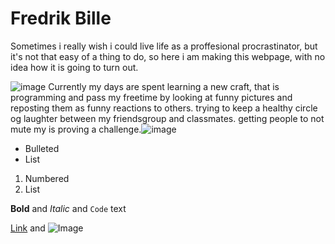 # Fredrik Bille
Sometimes i really wish i could live life as a proffesional procrastinator, but it's not that easy of a thing to do,
so here i am making this webpage, with no idea how it is going to turn out.

![image](https://media.discordapp.net/attachments/751336524452331520/753220727527964712/Screenshot_20200510-115232.jpg?width=250&height=250) Currently my days are spent learning a new craft, that is programming and pass my freetime by looking at funny pictures and reposting them as funny reactions to others. trying to keep a healthy circle og laughter between my friendsgroup and classmates. getting people to not mute my is proving a challenge.![image](https://media.discordapp.net/attachments/751336524452331520/753220728278482954/IMG_20200121_173613.jpg?width=250&height=250)

- Bulleted
- List

1. Numbered
2. List

**Bold** and _Italic_ and `Code` text

[Link](url) and ![Image](src)
